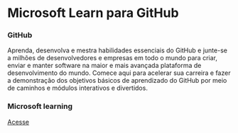 
# Microsoft Learn para GitHub

### GitHub
Aprenda, desenvolva e mestra habilidades essenciais do GitHub e junte-se a milhões de desenvolvedores e empresas em todo o mundo para criar, enviar e manter software na maior e mais avançada plataforma de desenvolvimento do mundo. Comece aqui para acelerar sua carreira e fazer a demonstração dos objetivos básicos de aprendizado do GitHub por meio de caminhos e módulos interativos e divertidos.

### Microsoft learning
[Acesse](https://learn.microsoft.com/pt-br/training/github/)



